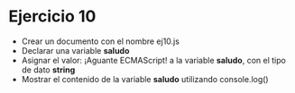 # Ejercicio 10

* Crear un documento con el nombre ej10.js
* Declarar una variable **saludo**
* Asignar el valor: ¡Aguante ECMAScript! a la variable **saludo**, con el tipo de dato **string**
* Mostrar el contenido de la variable **saludo** utilizando console.log()
